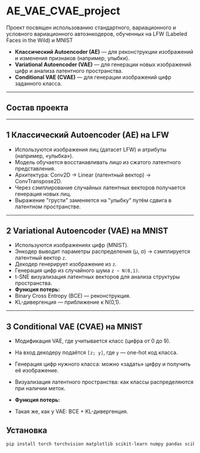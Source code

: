 # AE_VAE_CVAE_project
Проект посвящен использованию стандартного, вариационного и условного вариационного автоэнкодеров, обученных на LFW (Labeled Faces in the Wild) и MNIST



- **Классический Autoencoder (AE)** — для реконструкции изображений и изменения признаков (например, улыбки).
- **Variational Autoencoder (VAE)** — для генерации новых изображений цифр и анализа латентного пространства.
- **Conditional VAE (CVAE)** — для генерации изображений цифр заданного класса.

---

## Состав проекта

---

## 1 Классический Autoencoder (AE) на LFW

- Используются изображения лиц (датасет LFW) и атрибуты (например, «улыбка»).
- Модель обучается восстанавливать лицо из сжатого латентного представления.
- Архитектура: Conv2D → Linear (латентный вектор) → ConvTranspose2D.
- Через сэмплирование случайных латентных векторов получается генерация новых лиц.
- Выражение "грусти" заменяется на "улыбку" путём сдвига в латентном пространстве.

---

## 2 Variational Autoencoder (VAE) на MNIST


- Используются изображениях цифр (MNIST).
- Энкодер выводит параметры распределения (μ, σ) → сэмплируется латентный вектор `z`.
- Декодер генерирует изображение из `z`.
- Генерация цифр из случайного шума `z ~ N(0,1)`.
- t-SNE визуализация латентных векторов для анализа структуры пространства.
-
   **Функция потерь:**
- Binary Cross Entropy (BCE) — реконструкция.
- KL-дивергенция — приближение к N(0,1).



---

## 3 Conditional VAE (CVAE) на MNIST

- Модификация VAE, где учитывается класс (цифра от 0 до 9).
- На вход декодеру подаётся `[z; y]`, где `y` — one-hot код класса.

- Генерация цифр нужного класса: можно «задать» цифру и получить её изображение.
- Визуализация латентного пространства: как классы распределяются при наличии меток.
- 
   **Функция потерь:**
- Такая же, как у VAE: BCE + KL-дивергенция.

## Установка
```bash
pip install torch torchvision matplotlib scikit-learn numpy pandas scikit-image


